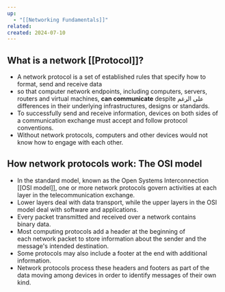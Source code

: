 ```yaml
---
up:
  - "[[Networking Fundamentals]]"
related: 
created: 2024-07-10
---
```


## What is a network [[Protocol]]?
- A network protocol is a set of established rules that specify how to format, send and receive data 
- so that computer network endpoints, including computers, servers, routers and virtual machines, **can communicate** despite على الرغم differences in their underlying infrastructures, designs or standards.
- To successfully send and receive information, devices on both sides of a communication exchange must accept and follow protocol conventions.
- Without network protocols, computers and other devices would not know how to engage with each other.
## How network protocols work: The OSI model
- In the standard model, known as the Open Systems Interconnection [[OSI model]], one or more network protocols govern activities at each layer in the telecommunication exchange.
- Lower layers deal with data transport, while the upper layers in the OSI model deal with software and applications.
- Every packet transmitted and received over a network contains binary data. 
- Most computing protocols add a header at the beginning of each network packet to store information about the sender and the message's intended destination.
- Some protocols may also include a footer at the end with additional information.
- Network protocols process these headers and footers as part of the data moving among devices in order to identify messages of their own kind.